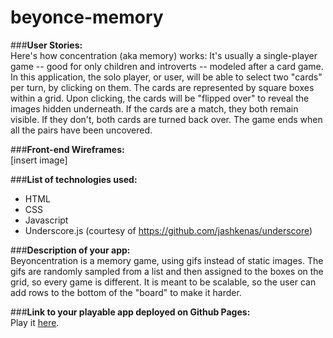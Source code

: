 # beyonce-memory

###**User Stories:**<br>
Here's how concentration (aka memory) works: It's usually a single-player game -- good for only children and introverts -- modeled after a card game. In this application, the solo player, or user, will be able to select two "cards" per turn, by clicking on them. The cards are represented by square boxes within a grid. Upon clicking, the cards will be "flipped over" to reveal the images hidden underneath. If the cards are a match, they both remain visible. If they don't, both cards are turned back over. The game ends when all the pairs have been uncovered. <br>

###**Front-end Wireframes:**<br>
[insert image]

###**List of technologies used:**<br>
- HTML <br>
- CSS <br>
- Javascript <br>
- Underscore.js (courtesy of https://github.com/jashkenas/underscore)

###**Description of your app:**<br>
Beyoncentration is a memory game, using gifs instead of static images. The gifs are randomly sampled from a list and then assigned to the boxes on the grid, so every game is different. It is meant to be scalable, so the user can add rows to the bottom of the "board" to make it harder. <br>

###**Link to your playable app deployed on Github Pages:**<br>
Play it [here]().

